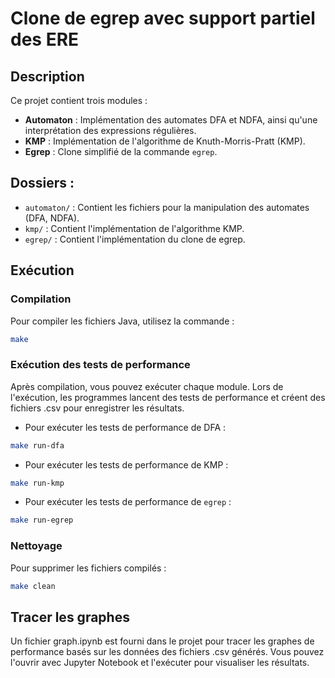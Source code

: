# Clone de egrep avec support partiel des ERE

## Description
Ce projet contient trois modules :
- **Automaton** : Implémentation des automates DFA et NDFA, ainsi qu'une interprétation des expressions régulières.
- **KMP** : Implémentation de l'algorithme de Knuth-Morris-Pratt (KMP).
- **Egrep** : Clone simplifié de la commande `egrep`.

## Dossiers :
- `automaton/` : Contient les fichiers pour la manipulation des automates (DFA, NDFA).
- `kmp/` : Contient l'implémentation de l'algorithme KMP.
- `egrep/` : Contient l'implémentation du clone de egrep.

## Exécution

### Compilation
Pour compiler les fichiers Java, utilisez la commande :
```bash
make
```

### Exécution des tests de performance
Après compilation, vous pouvez exécuter chaque module. Lors de l'exécution, les programmes lancent des tests de performance et créent des fichiers .csv pour enregistrer les résultats.

- Pour exécuter les tests de performance de DFA :
```bash
make run-dfa
```
- Pour exécuter les tests de performance de KMP :
```bash
make run-kmp
```
- Pour exécuter les tests de performance de `egrep` :
```bash
make run-egrep
```

### Nettoyage
Pour supprimer les fichiers compilés :
```bash
make clean
```

## Tracer les graphes
Un fichier graph.ipynb est fourni dans le projet pour tracer les graphes de performance basés sur les données des fichiers .csv générés. Vous pouvez l'ouvrir avec Jupyter Notebook et l'exécuter pour visualiser les résultats.